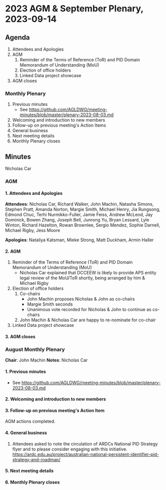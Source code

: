 # 2023 AGM & September Plenary, 2023-09-14

## Agenda

1. Attendees and Apologies
2. AGM
    1. Reminder of the Terms of Reference (ToR) and PID Domain Memorandum of Understanding (MoU)
    2. Election of office holders
    3. Linked Data project showcase
3. AGM closes

### Monthly Plenary
1. Previous minutes
    * See <https://github.com/AGLDWG/meeting-minutes/blob/master/plenary-2023-08-03.md>
2. Welcoming and introduction to new members
3. Follow-up on previous meeting's Action Items
4. General business 
5. Next meeting details
6. Monthly Plenary closes

## Minutes

Nicholas Car

### AGM

#### 1. Attendees and Apologies

**Attendees**: Nicholas Car, Richard Walker, John Machin, Natasha Simons, Stephen Pratt, Amanda Norton, Margie Smith, Michael Henry, Jia Rungsong, Edmond Chuc, Terhi Nurmikko-Fuller, Jamie Feiss, Andrew McLeod, Jay Dominick, Bowen Zhang, Joseph Bell, Junrong Yu, Bryan Lessard, Lyle Winton, Richard Hazelton, Rowan Brownlee, Sergio Mendez, Sophie Darnell, Michael Rigby, Jess Moore

**Apologies**: Nataliya Katsman, Mieke Strong, Matt Duckham, Armin Haller

#### 2. AGM
1. Reminder of the Terms of Reference (ToR) and PID Domain Memorandum of Understanding (MoU)
   * Nicholas Car explained that DCCEEW is likely to provide APS entity legal review of the MoU/ToR shortly, being arranged by him & Michael Rigby 
3. Election of office holders
    1. Co-chairs
       * John Machin proposes Nicholas & John as co-chairs
       * Margie Smith seconds
       * Unanimous vote recorded for Nicholas & John to continue as co-chairs
    3. John Machin & Nicholas Car are happy to re-nominate for co-chair
4. Linked Data project showcase
  
#### 3. AGM closes

### August Monthly Plenary

**Chair**:  John Machin
**Notes**:  Nicholas Car

#### 1. Previous minutes
* See <https://github.com/AGLDWG/meeting-minutes/blob/master/plenary-2023-08-03.md>

#### 2. Welcoming and introduction to new members

#### 3. Follow-up on previous meeting's Action Item
AGM actions completed.

#### 4. General business 
1. Attendees asked to note the circulation of ARDCs National PID Strategy flyer and to please consider engaging with this initiative. <https://ardc.edu.au/project/australian-national-persistent-identifier-pid-strategy-and-roadmap/>



#### 5. Next meeting details



#### 6. Monthly Plenary closes
